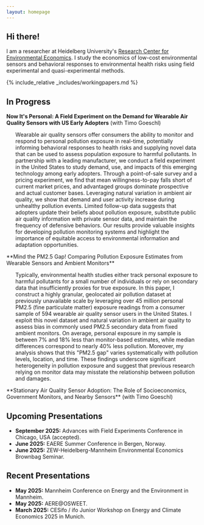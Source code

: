 ```yaml
---
layout: homepage
---
```


## Hi there!

I am a researcher at Heidelberg University's [Research Center for Environmental Economics](https://www.awi.uni-heidelberg.de/en/research/environmental-economics). I study the economics of low-cost environmental sensors and behavioral responses to environmental health risks using field experimental and quasi-experimental methods. 

{% include_relative _includes/workingpapers.md %}
## In Progress

**Now It's Personal: A Field Experiment on the Demand for Wearable Air Quality Sensors with US Early Adopters** (with Timo Goeschl)
<ul> <li style="list-style-type: none;">Wearable air quality sensors offer consumers the ability to monitor and respond to personal pollution exposure in real-time, potentially informing behavioral responses to health risks and supplying novel data that can be used to assess population exposure to harmful pollutants. In partnership with a leading manufacturer, we conduct a field experiment in the United States to study demand, use, and impacts of this emerging technology among early adopters. Through a point-of-sale survey and a pricing experiment, we find that mean willingness-to-pay falls short of current market prices, and advantaged groups dominate prospective and actual customer bases. Leveraging natural variation in ambient air quality, we show that demand and user activity increase during unhealthy pollution events. Limited follow-up data suggests that adopters update their beliefs about pollution exposure, substitute public air quality information with private sensor data, and maintain the frequency of defensive behaviors. Our results provide valuable insights for developing pollution monitoring systems and highlight the importance of equitable access to environmental information and adaptation opportunities.</li></ul>
**Mind the PM2.5 Gap! Comparing Pollution Exposure Estimates from Wearable Sensors and Ambient Monitors**   
<ul> <li style="list-style-type: none;">Typically, environmental health studies either track personal exposure to harmful pollutants for a small number of individuals or rely on secondary data that insufficiently proxies for true exposure. In this paper, I construct a highly granular, geolocated air pollution dataset at previously unavailable scale by leveraging over 45 million personal PM2.5 (fine particulate matter) exposure readings from a consumer sample of 594 wearable air quality sensor users in the United States. I exploit this novel dataset and natural variation in ambient air quality to assess bias in commonly used PM2.5 secondary data from fixed ambient monitors. On average, personal exposure in my sample is between 7&percnt; and 18&percnt; less than monitor-based estimates, while median differences correspond to nearly 40&percnt; less pollution. Moreover, my analysis shows that this "PM2.5 gap" varies systematically with pollution levels, location, and time. These findings underscore significant heterogeneity in pollution exposure and suggest that previous research relying on monitor data may misstate the relationship between pollution and damages.</li></ul>
**Stationary Air Quality Sensor Adoption: The Role of Socioeconomics, Government Monitors, and Nearby Sensors** (with Timo Goeschl)  
  


## Upcoming Presentations
- **September 2025:** Advances with Field Experiments Conference in Chicago, USA (accepted).
- **June 2025:** EAERE Summer Conference in Bergen, Norway.
- **June 2025:** ZEW-Heidelberg-Mannheim Environmental Economics Brownbag Seminar.

## Recent Presentations
- **May 2025:** Mannheim Conference on Energy and the Environment in Mannheim.
- **May 2025:** AERE@OSWEET. 
- **March 2025:** CESifo / ifo Junior Workshop on Energy and Climate Economics 2025 in Munich.